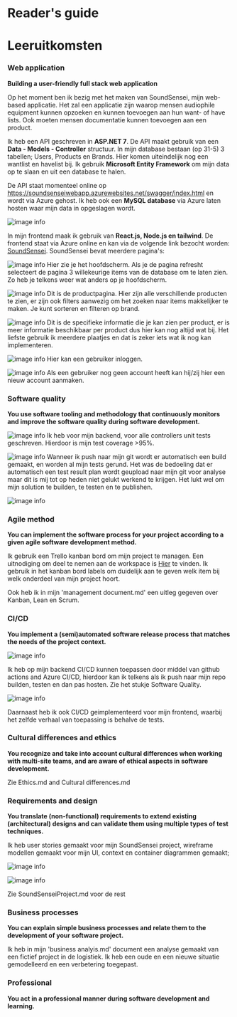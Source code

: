 # Reader's guide


# Leeruitkomsten

### Web application

**Building a user-friendly full stack web application**

Op het moment ben ik bezig met het maken van SoundSensei, mijn web-based applicatie. Het zal een applicatie zijn waarop mensen audiophile equipment kunnen opzoeken en kunnen toevoegen aan hun want- of have lists. Ook moeten mensen documentatie kunnen toevoegen aan een product.

Ik heb een API geschreven in __ASP.NET 7__. De API maakt gebruik van een __Data - Models - Controller__ structuur. In mijn database bestaan (op 31-5) 3 tabellen; Users, Products en Brands. Hier komen uiteindelijk nog een wantlist en havelist bij. Ik gebruik __Microsoft Entity Framework__ om mijn data op te slaan en uit een database te halen.

De API staat momenteel online op <https://soundsenseiwebapp.azurewebsites.net/swagger/index.html> en wordt via Azure gehost. Ik heb ook een __MySQL database__ via Azure laten hosten waar mijn data in opgeslagen wordt. 

![image info](/Documentatie/ApiProjectFiles.jpg)

In mijn frontend maak ik gebruik van __React.js, Node.js en tailwind__. De frontend staat via Azure online en kan via de volgende link bezocht worden: [SoundSensei](https://zealous-dune-066a9d610.3.azurestaticapps.net "SoundSensei Azure link"). SoundSensei bevat meerdere pagina's:

![image info](/Documentatie/hoofdscherm.png)
Hier zie je het hoofdscherm. Als je de pagina refresht selecteert de pagina 3 willekeurige items van de database om te laten zien. Zo heb je telkens weer wat anders op je hoofdscherm.

![image info](/Documentatie/productpagina.png)
Dit is de productpagina. Hier zijn alle verschillende producten te zien, er zijn ook filters aanwezig om het zoeken naar items makkelijker te maken. Je kunt sorteren en filteren op brand.

![image info](/Documentatie/productinfopagina.png)
Dit is de specifieke informatie die je kan zien per product, er is meer informatie beschikbaar per product dus hier kan nog altijd wat bij. Het liefste gebruik ik meerdere plaatjes en dat is zeker iets wat ik nog kan implementeren.

![image info](/Documentatie/inlogscherm.png)
Hier kan een gebruiker inloggen.

![image info](/Documentatie/signinscherm.png)
Als een gebruiker nog geen account heeft kan hij/zij hier een nieuw account aanmaken.


### Software quality

**You use software tooling and methodology that continuously monitors and improve the software quality during software development.**

![image info](/Documentatie/testexplorer.png)
Ik heb voor mijn backend, voor alle controllers unit tests geschreven. Hierdoor is mijn test coverage >95%.

![image info](/Documentatie/actiondiagram.png)
Wanneer ik push naar mijn git wordt er automatisch een build gemaakt, en worden al mijn tests gerund. Het was de bedoeling dat er automatisch een test result plan wordt geupload naar mijn git voor analyse maar dit is mij tot op heden niet gelukt werkend te krijgen. Het lukt wel om mijn solution te builden, te testen en te publishen.

![image info](/Documentatie/buildanalysis.png)

### Agile method

**You can implement the software process for your project according to a given agile software development method.** 

Ik gebruik een Trello kanban bord om mijn project te managen. Een uitnodiging om deel te nemen aan de workspace is [Hier](https://trello.com/invite/b/0F2U4pv4/ATTI6facbb6aaba9b42c7fe6c076f33f3b2168DBE687/soundsensei "Trello invite") te vinden. Ik gebruik in het kanban bord labels om duidelijk aan te geven welk item bij welk onderdeel van mijn project hoort.

Ook heb ik in mijn 'management document.md' een uitleg gegeven over Kanban, Lean en Scrum. 

### CI/CD
**You implement a (semi)automated software release process that matches the needs of the project context.**

![image info](/Documentatie/GithubCICD.jpg)

Ik heb op mijn backend CI/CD kunnen toepassen door middel van github actions and Azure CI/CD, hierdoor kan ik telkens als ik push naar mijn repo builden, testen en dan pas hosten. Zie het stukje Software Quality.

![image info](/Documentatie/frontendbuild.png)

Daarnaast heb ik ook CI/CD geimplementeerd voor mijn frontend, waarbij het zelfde verhaal van toepassing is behalve de tests.



### Cultural differences and ethics
**You recognize and take into account cultural differences when working with multi-site teams, and are aware of ethical aspects in software development.**

Zie Ethics.md and Cultural differences.md


### Requirements and design
**You translate (non-functional) requirements to extend existing (architectural) designs and can validate them using multiple types of test techniques.**

Ik heb user stories gemaakt voor mijn SoundSensei project, wireframe modellen gemaakt voor mijn UI, context en container diagrammen gemaakt;

![image info](/Documentatie/contextdiagram.png)

![image info](/Documentatie/containerdiagram.png)

Zie SoundSenseiProject.md voor de rest

### Business processes
**You can explain simple business processes and relate them to the development of your software project.**

Ik heb in mijn 'business analyis.md' document een analyse gemaakt van een fictief project in de logistiek. Ik heb een oude en een nieuwe situatie gemodelleerd en een verbetering toegepast.

### Professional
**You act in a professional manner during software development and learning.**


